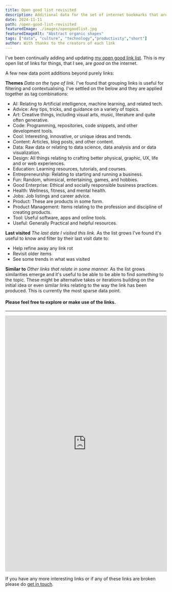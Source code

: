 ```yaml
---
title: Open good list revisited
description: Additional data for the set of internet bookmarks that are good.
date: 2024-11-11
path: /open-good-list-revisited
featuredImage: ./images/opengoodlist.jpg
featuredImageAlt: "Abstract organic shapes"
tags: ["data", "culture", "technology","productivity","short"]
author: With thanks to the creators of each link
---
```


I've been continually adding and updating [my open good link list](/open-good-list). This is my open list of links for things, that I see, are *good* on the internet.

A few new data point additions beyond purely links:

**Themes**
_Data on the type of link._
I've found that grouping links is useful for filtering and contextualising. I've settled on the below and they are applied together as tag combinations:

- AI: Relating to Artificial intelligence, machine learning, and related tech.
- Advice: Any tips, tricks, and guidance on a variety of topics.
- Art: Creative things, including visual arts, music, literature and quite often generative.
- Code: Programming, repositories, code snippets, and other development tools.
- Cool: Interesting, innovative, or unique ideas and trends.
- Content: Articles, blog posts, and other content.
- Data: Raw data or relating to data science, data analysis and or data visualization.
- Design: All things relating to crafting better physical, graphic, UX, life and or web experiences.
- Education: Learning resources, tutorials, and courses.
- Entrepreneurship: Relating to starting and running a business.
- Fun: Random, whimsical, entertaining, games, and hobbies.
- Good Enterprise: Ethical and socially responsible business practices.
- Health: Wellness, fitness, and mental health.
- Jobs: Job listings and career advice.
- Product: These are products in some form.
- Product Management: Items relating to the profession and discipline of creating products.
- Tool: Useful software, apps and online tools.
- Useful: Generally Practical and helpful resources.

**Last visited**
_The last date I visited this link._
As the list grows I've found it's useful to know and filter by their last visit date to:

- Help refine away any link rot
- Revisit older items
- See some trends in what was visited

**Similar to**
_Other links that relate in some manner._
As the list grows similarities emerge and it's useful to be able to be able to find _something_ to the topic. These might be alternative takes or iterations building on the initial idea or even similar links relating to the way the link has been produced. This is currently the most sparse data point.

#### Please feel free to explore or make use of the links.
---

<iframe class="airtable-embed" src="https://airtable.com/embed/shrl4vxOG1KNlAhiu?backgroundColor=green&viewControls=on" frameborder="0" onmousewheel="" width="100%" height="800" style="background: transparent; border: 1px solid #ccc;"></iframe>

If you have any more interesting links or if any of these links are broken please do [get in touch](/contact).